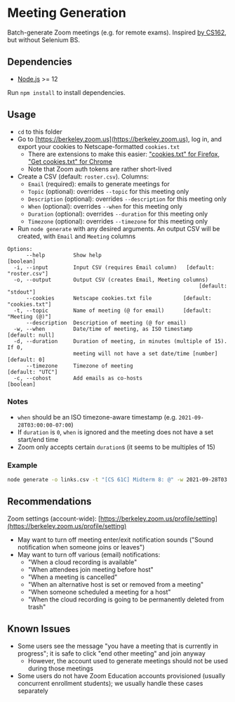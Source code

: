 # Meeting Generation

Batch-generate Zoom meetings (e.g. for remote exams). Inspired [by CS162](https://github.com/Berkeley-CS162/zoom-automation/tree/main/meeting-generation), but without Selenium BS.

## Dependencies

- [Node.js](https://nodejs.org) >= 12

Run `npm install` to install dependencies.

## Usage

- `cd` to this folder
- Go to [https://berkeley.zoom.us](https://berkeley.zoom.us), log in, and export your
cookies to Netscape-formatted `cookies.txt`
  - There are extensions to make this easier: ["cookies.txt" for Firefox](https://addons.mozilla.org/en-US/firefox/addon/cookies-txt/), ["Get cookies.txt" for Chrome](https://chrome.google.com/webstore/detail/get-cookiestxt/bgaddhkoddajcdgocldbbfleckgcbcid)
  - Note that Zoom auth tokens are rather short-lived
- Create a CSV (default: `roster.csv`). Columns:
  - `Email` (required): emails to generate meetings for
  - `Topic` (optional): overrides `--topic` for this meeting only
  - `Description` (optional): overrides `--description` for this meeting only
  - `When` (optional): overrides `--when` for this meeting only
  - `Duration` (optional): overrides `--duration` for this meeting only
  - `Timezone` (optional): overrides `--timezone` for this meeting only
- Run `node generate` with any desired arguments. An output CSV will be created, with `Email` and `Meeting` columns

```
Options:
      --help         Show help                                         [boolean]
  -i, --input        Input CSV (requires Email column)   [default: "roster.csv"]
  -o, --output       Output CSV (creates Email, Meeting columns)
                                                             [default: "stdout"]
      --cookies      Netscape cookies.txt file          [default: "cookies.txt"]
  -t, --topic        Name of meeting (@ for email)      [default: "Meeting (@)"]
      --description  Description of meeting (@ for email)
  -w, --when         Date/time of meeting, as ISO timestamp      [default: null]
  -d, --duration     Duration of meeting, in minutes (multiple of 15). If 0,
                     meeting will not have a set date/time [number] [default: 0]
      --timezone     Timezone of meeting                        [default: "UTC"]
  -c, --cohost       Add emails as co-hosts                            [boolean]
```

### Notes

- `when` should be an ISO timezone-aware timestamp (e.g. `2021-09-28T03:00:00-07:00`)
- If `duration` is `0`, `when` is ignored and the meeting does not have a set start/end time
- Zoom only accepts certain `duration`s (it seems to be multiples of 15)

### Example

```sh
node generate -o links.csv -t "[CS 61C] Midterm 8: @" -w 2021-09-28T03:00:00-07:00 -d 60 -c
```

## Recommendations

Zoom settings (account-wide): [https://berkeley.zoom.us/profile/setting](https://berkeley.zoom.us/profile/setting)

- May want to turn off meeting enter/exit notification sounds ("Sound notification when someone joins or leaves")
- May want to turn off various (email) notifications:
  - "When a cloud recording is available"
  - "When attendees join meeting before host"
  - "When a meeting is cancelled"
  - "When an alternative host is set or removed from a meeting"
  - "When someone scheduled a meeting for a host"
  - "When the cloud recording is going to be permanently deleted from trash"

## Known Issues

- Some users see the message "you have a meeting that is currently in progress"; it is safe to click "end other meeting" and join anyway
  - However, the account used to generate meetings should not be used during those meetings
- Some users do not have Zoom Education accounts provisioned (usually concurrent enrollment students); we usually handle these cases separately
